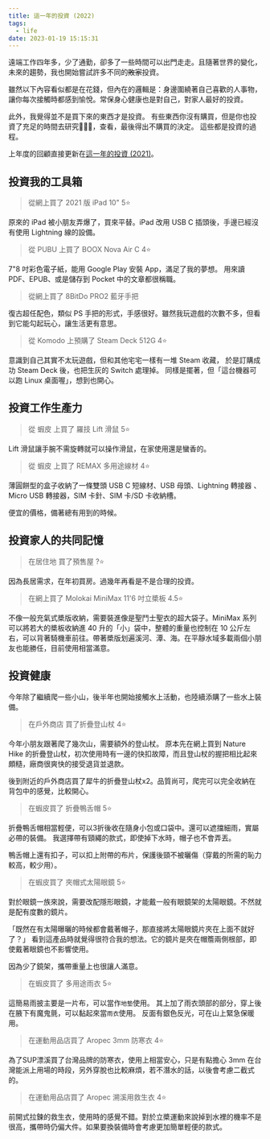```yaml
---
title: 這一年的投資 (2022)
tags:
  - life
date: 2023-01-19 15:15:31
---
```


遠端工作四年多，少了通勤，卻多了一些時間可以出門走走。且隨著世界的變化，未來的趨勢，我也開始嘗試許多不同的~~敗家~~投資。

雖然以下內容看似都是在花錢，但內在的邏輯是：身邊圍繞著自己喜歡的人事物，讓你每次接觸時都感到愉悅。常保身心健康也是對自己，對家人最好的投資。

此外，我覺得並不是買下來的東西才是投資。
有些東西你沒有購買，但是你也投資了充足的時間去研究，查看，最後得出不購買的決定。
這些都是投資的過程。

上年度的回顧直接更新在[這一年的投資 (2021)](life/my-investment-2021.md)。

<!-- truncate -->

## 投資我的工具箱

> 從網上買了 2021 版 iPad 10" 5⭐️

原來的 iPad 被小朋友弄爆了，買來平替。iPad 改用 USB C 插頭後，手邊已經沒有使用 Lightning 線的設備。

> 從 PUBU 上買了 BOOX Nova Air C 4⭐️

7"8 吋彩色電子紙，能用 Google Play 安裝 App，滿足了我的夢想。
用來讀 PDF、EPUB、或是儲存到 Pocket 中的文章都很稱職。

> 從網上買了 8BitDo PRO2 藍牙手把

復古超任配色，類似 PS 手把的形式，手感很好。雖然我玩遊戲的次數不多，但看到它能勾起玩心，讓生活更有意思。

> 從 Komodo 上預購了 Steam Deck 512G 4⭐️

意識到自己其實不太玩遊戲，但和其他宅宅一樣有一堆 Steam 收藏，
於是訂購成功 Steam Deck 後，也把生灰的 Switch 處理掉。
同樣是擺著，但「這台機器可以跑 Linux 桌面喔」，想到也開心。

## 投資工作生產力

> 從 蝦皮 上買了 羅技 Lift 滑鼠 5⭐️

Lift 滑鼠讓手腕不需旋轉就可以操作滑鼠，在家使用還是蠻香的。

> 從 蝦皮 上買了 REMAX 多用途線材 4⭐️

薄圓餅型的盒子收納了一條雙頭 USB C 短線材、USB 母頭、Lightning 轉接器
、Micro USB 轉接器，SIM 卡針、SIM 卡/SD 卡收納槽。

便宜的價格，備著總有用到的時候。

## 投資家人的共同記憶

> 在居住地 買了預售屋 ?⭐️

因為長居需求，在年初買房。過幾年再看是不是合理的投資。

> 在網上買了 Molokai MiniMax 11'6 吋立槳板 4.5⭐️

不像一般充氣式槳版收納，需要裝進像是聖鬥士聖衣的超大袋子。MiniMax 系列可以將若大的槳板收納進 40 升的「小」袋中，整體的重量也控制在 10 公斤左右，可以背著騎機車前往。帶著槳版划遍溪河、潭、海。在平靜水域多載兩個小朋友也能勝任，目前使用相當滿意。

## 投資健康

今年除了繼續爬一些小山，後半年也開始接觸水上活動，也陸續添購了一些水上裝備。

> 在戶外商店 買了折疊登山杖 4⭐️

今年小朋友跟著爬了幾次山，需要額外的登山杖。
原本先在網上買到 Nature Hike 的折疊登山杖，初次使用時有一邊的快扣故障，而且登山杖的握把相比起來頗糙，廠商很爽快的接受退貨並退款。

後到附近的戶外商店買了犀牛的折疊登山杖x2。品質尚可，爬完可以完全收納在背包中的感覺，比較開心。

> 在蝦皮買了 折疊鴨舌帽 5⭐️

折疊鴨舌帽相當輕便，可以3折後收在隨身小包或口袋中。還可以遮擋細雨，實屬必帶的裝備。
我選擇帶有頸繩的款式，即使掉下水時，帽子也不會弄丟。

鴨舌帽上還有扣子，可以扣上附帶的布片，保護後頸不被曬傷（穿戴的所需的恥力較高，較少用）。

> 在蝦皮買了 夾帽式太陽眼鏡 5⭐️

對於眼鏡一族來說，需要改配隱形眼鏡，才能戴一般有眼鏡架的太陽眼鏡。不然就是配有度數的鏡片。

「既然在有太陽曝曬的時候都會戴著帽子，那直接將太陽眼鏡片夾在上面不就好了？」
看到這產品時就覺得很符合我的想法。它的鏡片是夾在帽簷兩側根部，即使戴著眼鏡也不影響使用。

因為少了鏡架，攜帶重量上也很讓人滿意。

> 在蝦皮買了 多用途雨衣 5⭐️

這簡易雨披主要是一片布，可以當作`地墊`使用。
其上加了雨衣頭部的部分，穿上後在腋下有魔鬼氈，可以黏起來當`雨衣`使用。
反面有銀色反光，可在山上緊急保暖用。

> 在運動用品店買了 Aropec 3mm 防寒衣 4⭐️

為了SUP漂溪買了台灣品牌的防寒衣，使用上相當安心，只是有點擔心 3mm 在台灣能派上用場的時段，另外穿脫也比較麻煩，若不潛水的話，以後會考慮二截式的。

> 在運動用品店買了 Aropec 溯溪用救生衣 4⭐️

前開式拉鍊的救生衣，使用時的感覺不錯。對於立槳運動來說掉到水裡的機率不是很高，攜帶時仍偏大件。如果要換裝備時會考慮更加簡單輕便的款式。
